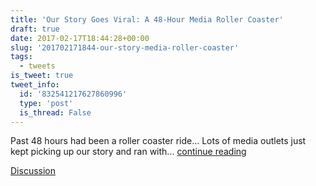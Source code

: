 ```yaml
---
title: 'Our Story Goes Viral: A 48-Hour Media Roller Coaster'
draft: true
date: 2017-02-17T18:44:28+00:00
slug: '201702171844-our-story-media-roller-coaster'
tags:
  - tweets
is_tweet: true
tweet_info:
  id: '832541217627860996'
  type: 'post'
  is_thread: False
---
```




Past 48 hours had been a roller coaster ride... Lots of media outlets just kept picking up our story and ran with... [continue reading](urls[0])

[Discussion](https://x.com/sytelus/status/832541217627860996)
